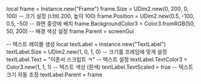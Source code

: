 local frame = Instance.new("Frame")
frame.Size = UDim2.new(0, 200, 0, 100)  -- 크기 설정 (너비 200, 높이 100)
frame.Position = UDim2.new(0.5, -100, 0.5, -50)  -- 화면 중앙에 배치
frame.BackgroundColor3 = Color3.fromRGB(50, 50, 200)  -- 배경 색상 설정
frame.Parent = screenGui

-- 텍스트 레이블 생성
local textLabel = Instance.new("TextLabel")
textLabel.Size = UDim2.new(1, 0, 1, 0)  -- 크기를 프레임에 맞게 설정
textLabel.Text = "이준서 스크립트 ㅋ"  -- 텍스트 설정
textLabel.TextColor3 = Color3.new(1, 1, 1)  -- 텍스트 색상 (흰색)
textLabel.TextScaled = true  -- 텍스트 크기 자동 조정
textLabel.Parent = frame
